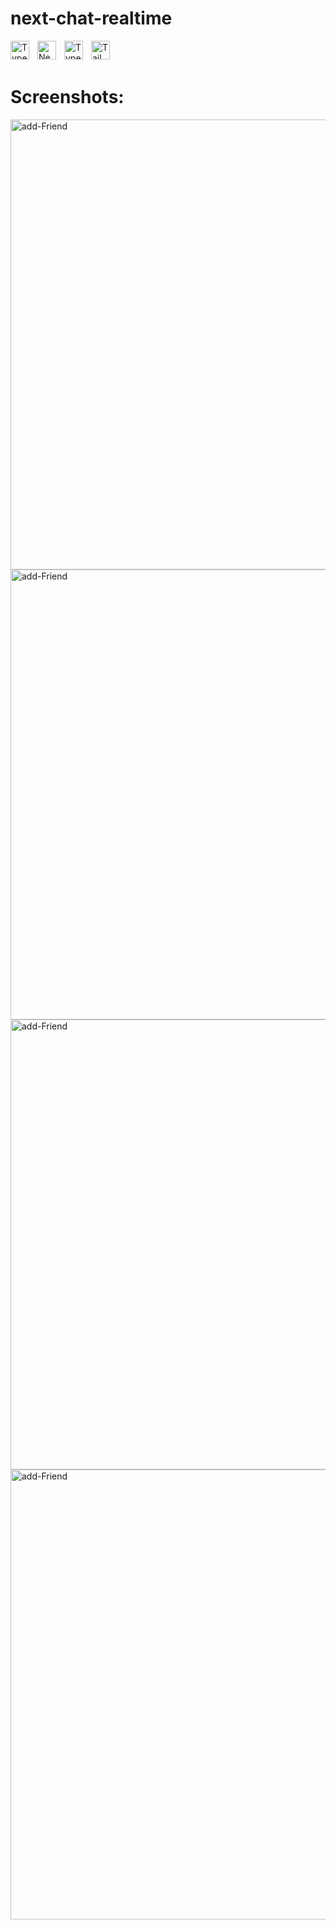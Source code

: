 # next-chat-realtime

<img align="left" alt="TypeScript" width="30px" style="padding-right:10px;" src="https://www.vectorlogo.zone/logos/reactjs/reactjs-icon.svg" />
<img align="left" alt="NextJS" width="30px" style="padding-right:10px;" src="https://cdn.jsdelivr.net/gh/devicons/devicon/icons/nextjs/nextjs-original.svg" />
<img align="left" alt="TypeScript" width="30px" style="padding-right:10px;" src="https://cdn.jsdelivr.net/gh/devicons/devicon/icons/typescript/typescript-plain.svg" />
<img align="left" alt="Tailwind" width="30px" style="padding-right:10px;" src="https://cdn.jsdelivr.net/gh/devicons/devicon/icons/tailwindcss/tailwindcss-plain.svg" />

<br/>
<br/>

# Screenshots: 

<img alt="add-Friend" width="720" src="https://i.postimg.cc/BZ29Ttwx/add-Friend.png"/>
<img alt="add-Friend" width="720" src="https://i.postimg.cc/Bbfx2mwf/add-Friend-Request.png"/>
<img alt="add-Friend" width="720" src="https://i.postimg.cc/7P1zpMWb/add-Friend-Success.png"/>
<img alt="add-Friend" width="720" src="https://i.postimg.cc/FKJdGjSr/chat.png"/>
